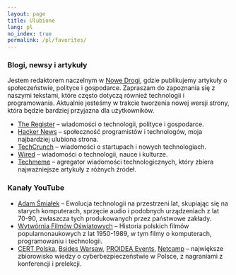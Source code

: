 ```yaml
---
layout: page
title: Ulubione
lang: pl
no_index: true
permalink: /pl/favorites/
---
```


### Blogi, newsy i artykuły

Jestem redaktorem naczelnym w [Nowe Drogi](https://nowedrogi.org/), gdzie publikujemy artykuły o społeczeństwie, polityce i gospodarce. Zapraszam do zapoznania się z naszymi tekstami, które często dotyczą również technologii i programowania. Aktualnie jesteśmy w trakcie tworzenia nowej wersji strony, która będzie bardziej przyjazna dla użytkowników.

- [The Register](https://www.theregister.com/) – wiadomości o technologii, polityce i gospodarce.
- [Hacker News](https://news.ycombinator.com/) – społeczność programistów i technologów, moja najbardziej ulubiona strona.
- [TechCrunch](https://techcrunch.com/) – wiadomości o startupach i nowych technologiach.
- [Wired](https://www.wired.com/) – wiadomości o technologii, nauce i kulturze.
- [Techmeme](https://www.techmeme.com/) – agregator wiadomości technologicznych, który zbiera najważniejsze artykuły z różnych źródeł.

### Kanały YouTube
- [Adam Śmiałek](https://www.youtube.com/c/Adam%C5%9Amia%C5%82ek) – Ewolucja technologii na przestrzeni lat, skupiając się na starych komputerach, sprzęcie audio i podobnych urządzeniach z lat 70-90, zwłaszcza tych produkowanych przez państwowe zakłady.
- [Wytwórnia Filmów Oświatowych](https://www.youtube.com/c/Wytw%C3%B3rniaFilm%C3%B3wO%C5%9Bwiatowych) – Historia polskich filmów popularnonaukowych z lat 1950-1989, w tym filmy o komputerach, programowaniu i technologii.
- [CERT Polska](https://www.youtube.com/@CERTPolska), [Bsides Warsaw](https://www.youtube.com/@bsideswarsaw189), [PROIDEA Events](https://www.youtube.com/@PROIDEAconferences), [Netcamp](https://www.youtube.com/@netcamp) – największe zbiorowisko wiedzy o cyberbezpieczeństwie w Polsce, z nagraniami z konferencji i prelekcji.
